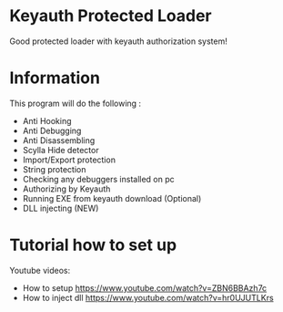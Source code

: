 # Keyauth Protected Loader
Good protected loader with keyauth authorization system!

# Information

This program will do the following :
- Anti Hooking
- Anti Debugging
- Anti Disassembling
- Scylla Hide detector
- Import/Export protection
- String protection
- Checking any debuggers installed on pc
- Authorizing by Keyauth
- Running EXE from keyauth download (Optional)
- DLL injecting (NEW)

# Tutorial how to set up

Youtube videos:
- How to setup https://www.youtube.com/watch?v=ZBN6BBAzh7c
- How to inject dll https://www.youtube.com/watch?v=hr0UJUTLKrs